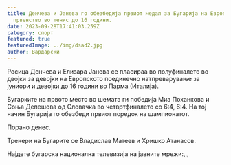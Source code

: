 ```yaml
---
title: Денчева и Јанева го обезбедија првиот медал за Бугарија на Европското
  првенство во тенис до 16 години.
date: 2023-09-28T17:41:03.259Z
category: спорт
featured: true
featuredImage: ../img/dsad2.jpg
author: Вардарски
---
```

Росица Денчева и Елизара Јанева се пласираа во полуфиналето во двојки за девојки на Европското поединечно натпреварување за јуниори и девојки до 16 години во Парма (Италија).

Бугарките на првото место во шемата ги победија Миа Поханкова и Соња Депешова од Словачка во четвртфиналето со 6:4, 6:4. На тој начин Бугарија го обезбеди првиот поредок на шампионатот.

Порано денес.

Тренери на Бугарите се Владислав Матеев и Хришко Атанасов.

Најдете бугарска национална телевизија на јавните мрежи:,,,
